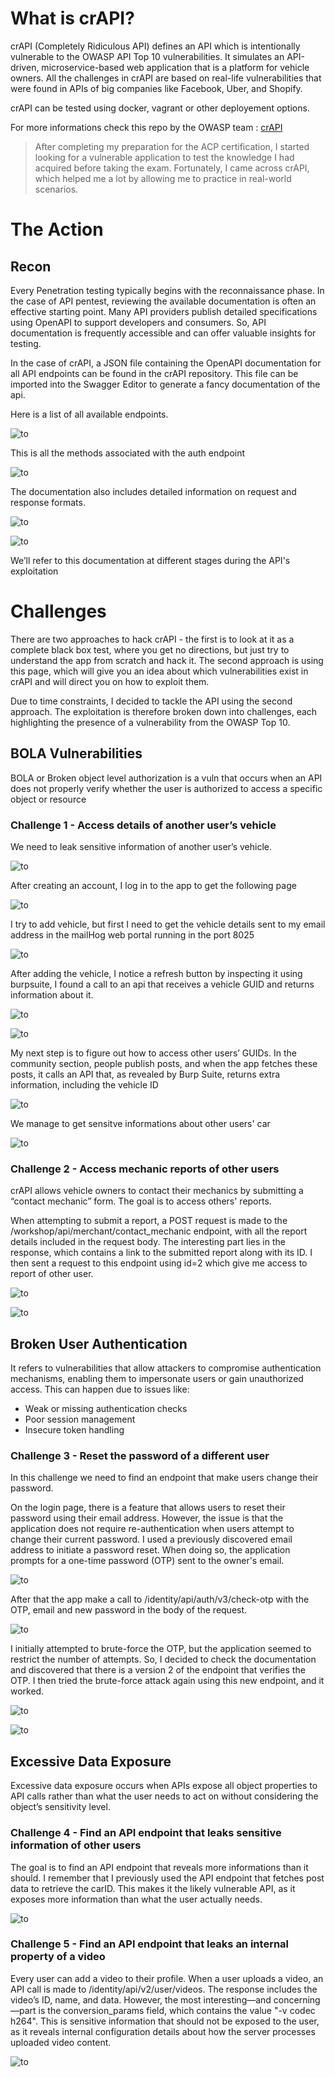 # What is crAPI?
crAPI (Completely Ridiculous API) defines an API which is intentionally vulnerable to the OWASP API Top 10 vulnerabilities. It simulates an API-driven, microservice-based web application that is a platform for vehicle owners. All the challenges in crAPI are based on real-life vulnerabilities that were found in APIs of big companies like Facebook, Uber, and Shopify.

crAPI can be tested using docker, vagrant or other deployement options.

For more informations check this repo by the OWASP team : [crAPI](https://github.com/OWASP/crAPI)

>After completing my preparation for the ACP certification, I started looking for a vulnerable application to test the knowledge I had acquired before taking the exam.
>Fortunately, I came across crAPI, which helped me a lot by allowing me to practice in real-world scenarios.
# The Action
## Recon
Every Penetration testing typically begins with the reconnaissance phase. In the case of API pentest, reviewing the available documentation is often an effective starting point. Many API providers publish detailed specifications using OpenAPI to support developers and consumers. So, API documentation is frequently accessible and can offer valuable insights for testing.

In the case of crAPI, a JSON file containing the OpenAPI documentation for all API endpoints can be found in the crAPI repository. This file can be imported into the Swagger Editor to generate a fancy documentation of the api.

Here is a list of all available endpoints.

![to](assets/images/endpoints.png)

This is all the methods associated with the auth endpoint

![to](assets/images/methods_auth.png)

The documentation also includes detailed information on request and response formats.

![to](assets/images/param_auth.png)

![to](assets/images/response_auth.png)

We’ll refer to this documentation at different stages during the API's exploitation

# Challenges

There are two approaches to hack crAPI - the first is to look at it as a complete black box test, where you get no directions, but just try to understand the app from scratch and hack it. The second approach is using this page, which will give you an idea about which vulnerabilities exist in crAPI and will direct you on how to exploit them.

Due to time constraints, I decided to tackle the API using the second approach. The exploitation is therefore broken down into challenges, each highlighting the presence of a vulnerability from the OWASP Top 10.

## BOLA Vulnerabilities
BOLA or Broken object level authorization is a vuln that occurs when an API does not properly verify whether the user is authorized to access a specific object or resource
### **Challenge 1** - Access details of another user’s vehicle

We need to leak sensitive information of another user’s vehicle.

![to](assets/images/login.png)

After creating an account, I log in to the app to get the following page

![to](assets/images/dashboard.png)

I try to add vehicle, but first I need to get the vehicle details sent to my email address in the mailHog web portal running in the port 8025

![to](assets/images/mail.png)

After adding the vehicle, I notice a refresh button by inspecting it using burpsuite, I found a call to an api that receives a vehicle GUID and returns information about it. 

![to](assets/images/refresh.png)

![to](assets/images/vuln1.png)

My next step is to figure out how to access other users’ GUIDs. In the community section, people publish posts, and when the app fetches these posts, it calls an API that, as revealed by Burp Suite, returns extra information, including the vehicle ID

![to](assets/images/vuln2.png)

We manage to get sensitve informations about other users' car

![to](assets/images/vuln3.png)

### **Challenge 2** - Access mechanic reports of other users

crAPI allows vehicle owners to contact their mechanics by submitting a “contact mechanic” form. The goal is to access others' reports.

When attempting to submit a report, a POST request is made to the /workshop/api/merchant/contact_mechanic endpoint, with all the report details included in the request body. The interesting part lies in the response, which contains a link to the submitted report along with its ID. I then sent a request to this endpoint using id=2 which give me access to report of other user.

![to](assets/images/report.png)

![to](assets/images/report2.png)

## Broken User Authentication

It refers to vulnerabilities that allow attackers to compromise authentication mechanisms, enabling them to impersonate users or gain unauthorized access. This can happen due to issues like:
- Weak or missing authentication checks
- Poor session management
- Insecure token handling

### **Challenge 3** - Reset the password of a different user

In this challenge we need to find an endpoint that make users change their password.

On the login page, there is a feature that allows users to reset their password using their email address. However, the issue is that the application does not require re-authentication when users attempt to change their current password. I used a previously discovered email address to initiate a password reset. When doing so, the application prompts for a one-time password (OTP) sent to the owner's email.

![to](assets/images/auth1.png)

After that the app make a call to /identity/api/auth/v3/check-otp with the OTP, email and new password in the body of the request.

![to](assets/images/auth2.png)

I initially attempted to brute-force the OTP, but the application seemed to restrict the number of attempts. So, I decided to check the documentation and discovered that there is a version 2 of the endpoint that verifies the OTP. I then tried the brute-force attack again using this new endpoint, and it worked.

![to](assets/images/auth3.png)

![to](assets/images/auth4.png)

## Excessive Data Exposure

Excessive data exposure occurs when APIs expose all object properties to API calls rather than what the user needs to act on without considering the object’s sensitivity level.

### **Challenge 4** - Find an API endpoint that leaks sensitive information of other users

The goal is to find an API endpoint that reveals more informations than it should. I remember that I previously used the API endpoint that fetches post data to retrieve the carID. This makes it the likely vulnerable API, as it exposes more information than what the user actually needs.

![to](assets/images/excessive.png)

### **Challenge 5** - Find an API endpoint that leaks an internal property of a video

Every user can add a video to their profile. When a user uploads a video, an API call is made to /identity/api/v2/user/videos. The response includes the video’s ID, name, and data. However, the most interesting—and concerning—part is the conversion_params field, which contains the value "-v codec h264". This is sensitive information that should not be exposed to the user, as it reveals internal configuration details about how the server processes uploaded video content.

![to](assets/images/excessive2.png)
